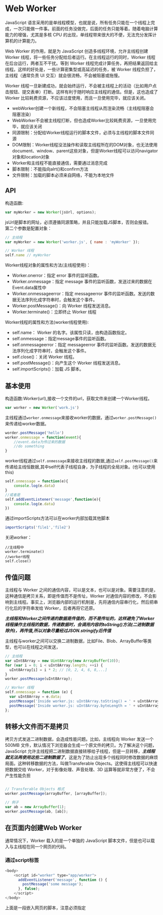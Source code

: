 <!--
 * @Description: 
 * @Author: johe.huang
 * @Date: 2020-03-04 00:28:37
 -->
# Web Worker
JavaScript 语言采用的是单线程模型，也就是说，所有任务只能在一个线程上完成，一次只能做一件事。前面的任务没做完，后面的任务只能等着。随着电脑计算能力的增强，尤其是多核 CPU 的出现，单线程带来很大的不便，无法充分发挥计算机的计算能力。

Web Worker 的作用，就是为 JavaScript 创造多线程环境，允许主线程创建 Worker 线程，将一些任务分配给后者运行。在主线程运行的同时，Worker 线程在后台运行，两者互不干扰。等到 Worker 线程完成计算任务，再把结果返回给主线程。这样的好处是，一些计算密集型或高延迟的任务，被 Worker 线程负担了，主线程（通常负责 UI 交互）就会很流畅，不会被阻塞或拖慢。

Worker 线程一旦新建成功，就会始终运行，不会被主线程上的活动（比如用户点击按钮、提交表单）打断。这样有利于随时响应主线程的通信。但是，这也造成了 Worker 比较耗费资源，不应该过度使用，而且一旦使用完毕，就应该关闭。

- webWorker创建一个新线程，不会阻塞主线程从而渲染流畅（主线程阻塞会阻塞渲染）
- WebWorker不会被主线程打断，但也造成Worker比较耗费资源，一旦使用完毕，就应该关闭
- 同源限制：分配给Worker线程运行的脚本文件，必须与主线程的脚本文件同源
- DOM限制：Worker线程没法操作和读取主线程所在的DOM对象，也无法使用document、window、parent这些对象，但是Worker线程可以访问navigator对象和location对象
- Worker和主线程不能直接通信，需要通过消息完成
- 脚本限制：不能指向alrt()和confirm方法
- 文件限制：加载的脚本必须来自网络，不能为本地文件

## API
构造函数:
```javascript
var myWorker = new Worker(jsUrl, options);
```
jsUrl是脚本的网址，必须遵循同源策略，并且只能加载JS脚本，否则会报错。  
第二个参数是配置对象：
```javascript
// 主线程
var myWorker = new Worker('worker.js', { name : 'myWorker' });

// Worker 线程
self.name // myWorker
```
Worker线程对象的属性和方法(主线程使用)：
- Worker.onerror：指定 error 事件的监听函数。
- Worker.onmessage：指定 message 事件的监听函数，发送过来的数据在Event.data属性中
- Worker.onmessageerror：指定 messageerror 事件的监听函数。发送的数据无法序列化成字符串时，会触发这个事件。
- Worker.postMessage()：向 Worker 线程发送消息。
- Worker.terminate()：立即终止 Worker 线程

Worker线程的属性和方法(worker线程使用):
- self.name： Worker 的名字。该属性只读，由构造函数指定。
- self.onmessage：指定message事件的监听函数。
- self.onmessageerror：指定 messageerror 事件的监听函数。发送的数据无法序列化成字符串时，会触发这个事件。
- self.close()：关闭 Worker 线程。
- self.postMessage()：向产生这个 Worker 线程发送消息。
- self.importScripts()：加载 JS 脚本。

## 基本使用
构造函数:Worker(url),接收一个文件的url，获取文件来创建一个Worker线程。
```javascript
var worker = new Worker('work.js')
```
主线程通过```worker.onmessage```来接收worker的数据，通过```worker.postMessage()```来传递给worker数据。

```javascript
worder.postMessage('hello')
worker.onmessage = function(event){
    //event.data为传过来的数据
    //do something
}
```
worker线程通过```self.onmessage```来接收主线程的数据,通过```self.postMessage()```来传递给主线恒数据,其中self代表子线程自身，为子线程的全局对象。(也可以使用this)
```javascript
self.onmessage = function(e){
    console.log(e.data)
}
//或者是
self.addEventListener('message',function(e){
    console.log(e.data)
})

```
通过importScripts方法可以在worker内部加载其他脚本
```javascript
importScripts('file1','file2')
```
关闭worker：
```
//主线程中
worker.terminate()
//worker线程
self.close()
```

## 传值问题
主线程与 Worker 之间的通信内容，可以是文本，也可以是对象。需要注意的是，这种通信是拷贝关系，即是传值而不是传址，Worker 对通信内容的修改，不会影响到主线程。事实上，浏览器内部的运行机制是，先将通信内容串行化，然后把串行化后的字符串发给 Worker，后者再将它还原。

***主线程和Worker之间传递的数据是传值的，而不是传址的，这样避免了Worker线程操作主线程的数据，传递数据时，会调用内容的toString()方法(二进制数据除外)，再传值,所以对象尽量经过JSON.stringify后传值***

主线程与worker之间可以交换二进制数据，比如File、Blob、ArrayBuffer等类型，也可以在线程之间发送，
```javascript
// 主线程
var uInt8Array = new Uint8Array(new ArrayBuffer(10));
for (var i = 0; i < uInt8Array.length; ++i) {
  uInt8Array[i] = i * 2; // [0, 2, 4, 6, 8,...]
}
worker.postMessage(uInt8Array);

// Worker 线程
self.onmessage = function (e) {
  var uInt8Array = e.data;
  postMessage('Inside worker.js: uInt8Array.toString() = ' + uInt8Array.toString());
  postMessage('Inside worker.js: uInt8Array.byteLength = ' + uInt8Array.byteLength);
};

```

## 转移大文件而不是拷贝
拷贝方式发送二进制数据，会造成性能问题。比如，主线程向 Worker 发送一个 500MB 文件，默认情况下浏览器会生成一个原文件的拷贝。为了解决这个问题，JavaScript 允许主线程把二进制数据直接转移给子线程，但是一旦转移，***主线程就无法再使用这些二进制数据了***，这是为了防止出现多个线程同时修改数据的麻烦局面。这种转移数据的方法，叫做Transferable Objects。这使得主线程可以快速把数据交给 Worker，对于影像处理、声音处理、3D 运算等就非常方便了，不会产生性能负担
```javascript

// Transferable Objects 格式
worker.postMessage(arrayBuffer, [arrayBuffer]);

// 例子
var ab = new ArrayBuffer(1);
worker.postMessage(ab, [ab]);

```

## 在页面内创建Web Worker
通常情况下，Worker 载入的是一个单独的 JavaScript 脚本文件，但是也可以载入与主线程在同一个网页的代码。

### 通过script标签
```javascript
<body>
    <script id="worker" type="app/worker">
      addEventListener('message', function () {
        postMessage('some message');
      }, false);
    </script>
</body>

```
上面是一段嵌入网页的脚本，注意必须指定<script>标签的type属性是一个浏览器不认识的值，上例是app / worker。

```javascript
//基于script的内容创建一个Blob对象
var blob = new Blob([document.querySelector('#worker').textContent]);
// 生成指向Blob对象的blobURL
var url = window.URL.createObjectURL(blob);
// 请求blobURL来创建worker
var worker = new Worker(url);

worker.onmessage = function (e) {
  // e.data === 'some message'
};
```


## worker线程完成轮询
有时，浏览器需要轮询服务器状态，以便第一时间得知状态改变。这个工作可以放在 Worker 里面。

```javascript
function createWorker(f) {
  var blob = new Blob(['(' + f.toString() +')()']);
  var url = window.URL.createObjectURL(blob);
  var worker = new Worker(url);
  return worker;
}

var pollingWorker = createWorker(function (e) {
  var cache;

  function compare(new, old) { ... };

  setInterval(function () {
    fetch('/my-api-endpoint').then(function (res) {
      var data = res.json();

      if (!compare(data, cache)) {
        cache = data;
        self.postMessage(data);
      }
    })
  }, 1000)
});

pollingWorker.onmessage = function () {
  // render data
}

pollingWorker.postMessage('init');

```

一个完整的使用例子:
```javascript
 function createWorker(fn) {
    var blob = new Blob([`(${fn.toString()})()`])
    var blobURL = window.URL.createObjectURL(blob)
    var worker = new Worker(blobURL)
    return worker
}
var webWorker = createWorker(function () {
    function init() {
        let i = 0
        setInterval(function () {
            self.postMessage(++i)
        }, 1000)
    }
    self.onmessage = function (messageEvent) {
        switch (messageEvent.data) {
            case "init":
                init()
                break
            case "stop":
                console.log("close!");
                self.close();
                break;
        }

    }
})
webWorker.onmessage = function (event) {
    console.log(event.data)
    if (event.data === 5) {
        webWorker.postMessage("stop")
        //主线程关闭webWorker.terminate()
    }
}
webWorker.postMessage("init")

```